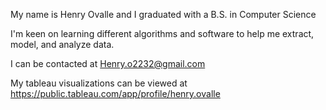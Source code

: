 My name is Henry Ovalle and I graduated with a B.S. in Computer Science

I'm keen on learning different algorithms and software to help me extract, model, and analyze data.

I can be contacted at Henry.o2232@gmail.com

My tableau visualizations can be viewed at https://public.tableau.com/app/profile/henry.ovalle
